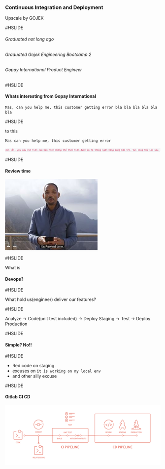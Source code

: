 ### Continuous Integration and Deployment

Upscale by GOJEK

#HSLIDE

###### Graduated not long ago
###### Graduated Gojek Engineering Bootcamp 2
###### Gopay International Product Engineer

#HSLIDE

#### Whats interesting from Gopay International
```
Mas, can you help me, this customer getting error bla bla bla bla bla bla
```

#HSLIDE

to this
```
Mas can you help me, this customer getting error
```

![](assets/error.png)

#HSLIDE

#### Review time

![](assets/will.jpg)

#HSLIDE

What is
#### Devops?

#HSLIDE

What hold us(engineer) deliver our features?

#HSLIDE

Analyze -> Code(unit test included) -> Deploy Staging -> Test -> Deploy Production

#HSLIDE

#### Simple? No!!

#HSLIDE

- Red code on staging.
- excuses on `it is working on my local env`
- and other silly excuse

#HSLIDE

#### Gitlab CI CD
![](assets/cicd.png)

